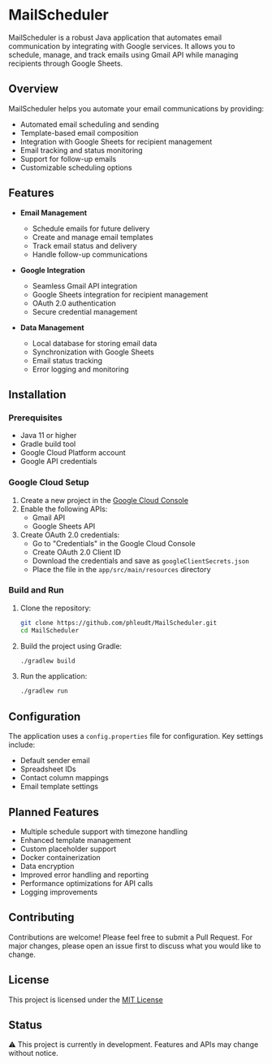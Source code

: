 # MailScheduler

MailScheduler is a robust Java application that automates email communication by integrating with Google services. It allows you to schedule, manage, and track emails using Gmail API while managing recipients through Google Sheets.

## Overview

MailScheduler helps you automate your email communications by providing:
- Automated email scheduling and sending
- Template-based email composition
- Integration with Google Sheets for recipient management
- Email tracking and status monitoring
- Support for follow-up emails
- Customizable scheduling options

## Features

- **Email Management**
   - Schedule emails for future delivery
   - Create and manage email templates
   - Track email status and delivery
   - Handle follow-up communications

- **Google Integration**
   - Seamless Gmail API integration
   - Google Sheets integration for recipient management
   - OAuth 2.0 authentication
   - Secure credential management

- **Data Management**
   - Local database for storing email data
   - Synchronization with Google Sheets
   - Email status tracking
   - Error logging and monitoring

## Installation

### Prerequisites
- Java 11 or higher
- Gradle build tool
- Google Cloud Platform account
- Google API credentials

### Google Cloud Setup

1. Create a new project in the [Google Cloud Console](https://console.cloud.google.com)
2. Enable the following APIs:
   - Gmail API
   - Google Sheets API
3. Create OAuth 2.0 credentials:
   - Go to "Credentials" in the Google Cloud Console
   - Create OAuth 2.0 Client ID
   - Download the credentials and save as `googleClientSecrets.json`
   - Place the file in the `app/src/main/resources` directory

### Build and Run

1. Clone the repository:
   ```bash
   git clone https://github.com/phleudt/MailScheduler.git
   cd MailScheduler
   ```
2. Build the project using Gradle:
   ```bash
   ./gradlew build
   ```

3. Run the application:
   ```bash
   ./gradlew run
   ```

## Configuration
The application uses a `config.properties` file for configuration. Key settings include:
- Default sender email
- Spreadsheet IDs
- Contact column mappings
- Email template settings

## Planned Features
- Multiple schedule support with timezone handling
- Enhanced template management
- Custom placeholder support
- Docker containerization
- Data encryption
- Improved error handling and reporting
- Performance optimizations for API calls
- Logging improvements

## Contributing
Contributions are welcome! Please feel free to submit a Pull Request. For major changes, please open an issue first to discuss what you would like to change.

## License
This project is licensed under the [MIT License](LICENSE.md)

## Status
⚠️ This project is currently in development. Features and APIs may change without notice.